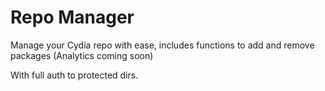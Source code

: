 # Repo Manager
Manage your Cydia repo with ease, includes functions to add and remove packages (Analytics coming soon)

With full auth to protected dirs.
